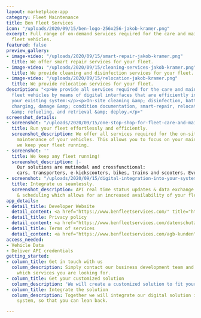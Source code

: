 ```yaml
---
layout: marketplace-app
category: Fleet Maintenance
title: Ben Fleet Services
icon: "/uploads/2020/09/15/ben-logo-256x256-jakob-kramer.png"
excerpt: Full range of on-demand services required for the care and maintenance of
  fleet vehicles.
featured: false
preview_gallery:
- image-video: "/uploads/2020/09/15/smart-repair-jakob-kramer.png"
  title: We offer smart repair services for your fleet.
- image-video: "/uploads/2020/09/15/cleaning-services-jakob-kramer.png"
  title: We provide cleaning and disinfection services for your fleet.
- image-video: "/uploads/2020/09/15/relocation-jakob-kramer.png"
  title: We provide relocation services for your fleet.
description: "<p>We provide all services required for the care and maintenance of
  fleet vehicles by means of digital interfaces that are efficiently integrated into
  your existing system:</p><p>On-site cleaning &amp; disinfection, battery swaps &amp;
  charging, damage &amp; condition documentation, smart-repair, relocation, charging
  &amp; refueling, and retrieval &amp; deploy.</p>"
screenshot_details:
- screenshot: "/uploads/2020/09/15/one-stop-shop-for-fleet-care-and-maintenance-jakob-kramer.png"
  title: Run your fleet effortlessly and efficiently.
  screenshot_description: We offer all services required for the on-site care and
    maintenance of your vehicles. This allows you to focus on your main tasks while
    we keep your fleet running.
- screenshot: ''
  title: We keep any fleet running!
  screenshot_description: |-
    Our solutions are mutimodal and crossfunctional:
    cars, transporters, e-kickscooters, bikes, trains and scooters. Even airtaxis. Stationary and free-floating.
- screenshot: "/uploads/2020/09/15/digital-integration-into-your-system-jakob-kramer.png"
  title: Integrate us seamlessly.
  screenshot_description: API real time status updates & data exchange optimise routing
    & scheduling which allows for an increased availability of your fleet.
app_details:
- detail_title: Developer Website
  detail_content: <a href="https://www.benfleetservices.com/" title="https://www.benfleetservices.com/">https://www.benfleetservices.com/</a><br>
- detail_title: Privacy policy
  detail_content: <a href="https://www.benfleetservices.com/datenschutz" title="https://www.benfleetservices.com/datenschutz">https://www.benfleetservices.com/datenschutz</a><br>
- detail_title: Terms of services
  detail_content: <a href="https://www.benfleetservices.com/agb-kunden" title="https://www.benfleetservices.com/agb-kunden">https://www.benfleetservices.com/agb-kunden</a><br>
access_needed:
- Vehicle Data
- Deliver API credentials
getting_started:
- column_title: Get in touch with us
  column_description: Simply contact our business development team and let them know
    which services you are looking for.
- column_title: Get your customized solution
  column_description: 'We will create a customized solution to fit your requirements. '
- column_title: Integrate the solution
  column_description: Together we will integrate our digital solution into your existing
    system, so that you can lean back.

---
```

